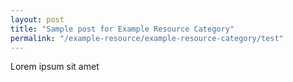 ```yaml
---
layout: post
title: "Sample post for Example Resource Category"
permalink: "/example-resource/example-resource-category/test"
---
```

Lorem ipsum sit amet
